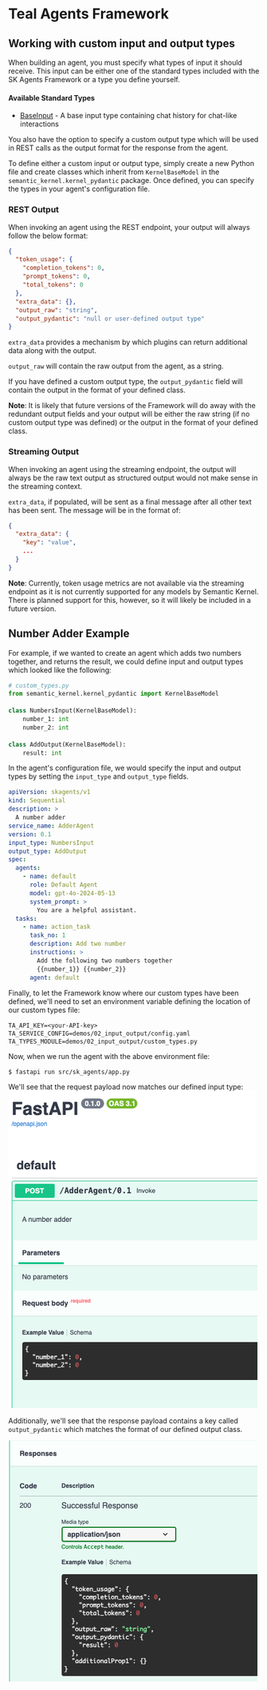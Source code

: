 # Teal Agents Framework
## Working with custom input and output types

When building an agent, you must specify what types of input it should receive.
This input can be either one of the standard types included with the SK Agents
Framework or a type you define yourself.

#### Available Standard Types
* [BaseInput](/src/sk-agents/src/sk_agents/ska_types.py#L11) - A base input type containing chat history for
  chat-like interactions

You also have the option to specify a custom output type which will be used in
REST calls as the output format for the response from the agent.

To define either a custom input or output type, simply create a new Python file
and create classes which inherit from `KernelBaseModel` in the
`semantic_kernel.kernel_pydantic` package. Once defined, you can specify the
types in your agent's configuration file.

### REST Output
When invoking an agent using the REST endpoint, your output will always follow
the below format:
```json
{
  "token_usage": {
    "completion_tokens": 0,
    "prompt_tokens": 0,
    "total_tokens": 0
  },
  "extra_data": {},
  "output_raw": "string",
  "output_pydantic": "null or user-defined output type"
}
```
`extra_data` provides a mechanism by which plugins can return additional data
along with the output.

`output_raw` will contain the raw output from the agent, as a string.

If you have defined a custom output type, the `output_pydantic` field will 
contain the output in the format of your defined class.

**Note**: It is likely that future versions of the Framework will do away with the
redundant output fields and your output will be either the raw string (if no
custom output type was defined) or the output in the format of your defined
class.

### Streaming Output
When invoking an agent using the streaming endpoint, the output will always be
the raw text output as structured output would not make sense in the streaming
context.

`extra_data`, if populated, will be sent as a final message after all other text
has been sent. The message will be in the format of:
```json
{
  "extra_data": {
    "key": "value",
    ...
  }
}
```

**Note**: Currently, token usage metrics are not available via the streaming
endpoint as it is not currently supported for any models by Semantic Kernel.
There is planned support for this, however, so it will likely be included in a
future version.

## Number Adder Example
For example, if we wanted to create an agent which adds two numbers together,
and returns the result, we could define input and output types which looked
like the following:

```python
# custom_types.py
from semantic_kernel.kernel_pydantic import KernelBaseModel

class NumbersInput(KernelBaseModel):
    number_1: int
    number_2: int

class AddOutput(KernelBaseModel):
    result: int
```

In the agent's configuration file, we would specify the input and output types
by setting the `input_type` and `output_type` fields.
```yaml
apiVersion: skagents/v1
kind: Sequential
description: >
  A number adder
service_name: AdderAgent
version: 0.1
input_type: NumbersInput
output_type: AddOutput
spec:
  agents:
    - name: default
      role: Default Agent
      model: gpt-4o-2024-05-13
      system_prompt: >
        You are a helpful assistant.
  tasks:
    - name: action_task
      task_no: 1
      description: Add two number
      instructions: >
        Add the following two numbers together
        {{number_1}} {{number_2}}
      agent: default
```

Finally, to let the Framework know where our custom types have been defined,
we'll need to set an environment variable defining the location of our custom
types file:

```text
TA_API_KEY=<your-API-key>
TA_SERVICE_CONFIG=demos/02_input_output/config.yaml
TA_TYPES_MODULE=demos/02_input_output/custom_types.py
```

Now, when we run the agent with the above environment file:

```shell
$ fastapi run src/sk_agents/app.py
```

We'll see that the request payload now matches our defined input type:
![Request Payload](/src/sk-agents/doc/assets/demo-2-1.png)

Additionally, we'll see that the response payload contains a key called
`output_pydantic` which matches the format of our defined output class.

![Response Payload](/src/sk-agents/doc/assets/demo-2-2.png)